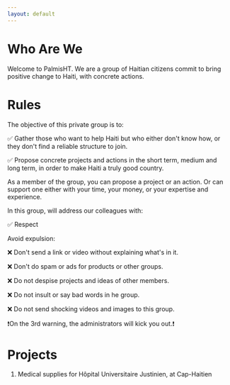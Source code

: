```yaml
---
layout: default
---
```


# Who Are We
Welcome to PalmisHT. We are a group of Haitian citizens commit to bring positive change to Haiti, with concrete actions. 

# Rules 
The objective of this private group is to:

✅ Gather those who want to help Haiti but who either don't know how, or they don't find a reliable structure to join.

✅ Propose concrete projects and actions in the short term, medium and long term, in order to make Haiti a truly good country.

As a member of the group, you can propose a project or an action.
Or can support one either with your time, your money, or your expertise and experience.

In this group, will address our colleagues with:

✅ Respect


Avoid expulsion:

❌ Don't send a link or video without explaining what's in it.

❌ Don't do spam or ads for products or other groups.

❌ Do not despise projects and ideas of other members.

❌ Do not insult or say bad words in he group.

❌ Do not send shocking videos and images to this group.

❗️On the 3rd warning, the administrators will kick you out.❗

# Projects 
1. Medical supplies for Hôpital Universitaire Justinien, at Cap-Haitien
